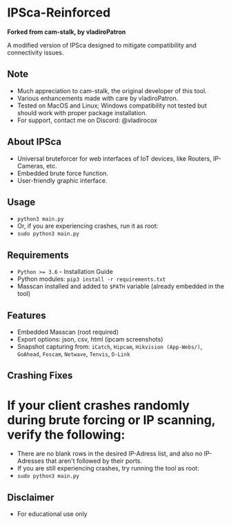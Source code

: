 # IPSca-Reinforced

**Forked from cam-stalk, by vladiroPatron**

A modified version of IPSca designed to mitigate compatibility and connectivity issues.

## Note

- Much appreciation to cam-stalk, the original developer of this tool.
- Various enhancements made with care by vladiroPatron.
- Tested on MacOS and Linux; Windows compatibility not tested but should work with proper package installation.
- For support, contact me on Discord: @vladirocox

## About IPSca

- Universal bruteforcer for web interfaces of IoT devices, like Routers, IP-Cameras, etc.
- Embedded brute force function.
- User-friendly graphic interface.

## Usage

- `python3 main.py`
- Or, if you are experiencing crashes, run it as root:
- `sudo python3 main.py`

## Requirements

- `Python >= 3.6` - Installation Guide
- Python modules: `pip3 install -r requirements.txt`
- Masscan installed and added to `$PATH` variable (already embedded in the tool)

## Features

- Embedded Masscan (root required)
- Export options: json, csv, html (ipcam screenshots)
- Snapshot capturing from: `iCatch`, `Hipcam`, `Hikvision (App-Webs/)`, `GoAhead`, `Foscam`, `Netwave`, `Tenvis`, `D-Link`

## Crashing Fixes

# If your client crashes randomly during brute forcing or IP scanning, verify the following:

- There are no blank rows in the desired IP-Adress list, and also no IP-Adresses that aren't followed by their ports.
- If you are still experiencing crashes, try running the tool as root:
- `sudo python3 main.py`

## Disclaimer

- For educational use only
